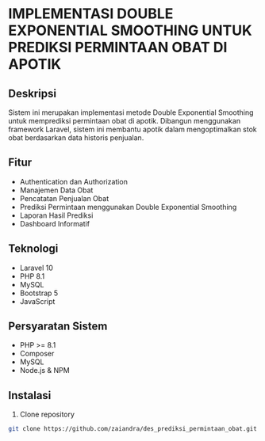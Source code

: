 # IMPLEMENTASI DOUBLE EXPONENTIAL SMOOTHING UNTUK PREDIKSI PERMINTAAN OBAT DI APOTIK

## Deskripsi
Sistem ini merupakan implementasi metode Double Exponential Smoothing untuk memprediksi permintaan obat di apotik. Dibangun menggunakan framework Laravel, sistem ini membantu apotik dalam mengoptimalkan stok obat berdasarkan data historis penjualan.

## Fitur
- Authentication dan Authorization
- Manajemen Data Obat
- Pencatatan Penjualan Obat
- Prediksi Permintaan menggunakan Double Exponential Smoothing
- Laporan Hasil Prediksi
- Dashboard Informatif

## Teknologi
- Laravel 10
- PHP 8.1
- MySQL
- Bootstrap 5
- JavaScript

## Persyaratan Sistem
- PHP >= 8.1
- Composer
- MySQL
- Node.js & NPM

## Instalasi
1. Clone repository
```bash
git clone https://github.com/zaiandra/des_prediksi_permintaan_obat.git

